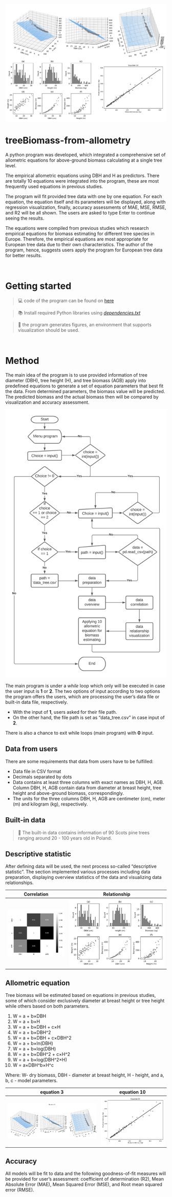 ![](/img/proj_overivew.png)

# treeBiomass-from-allometry
A python program was developed, which integrated a comprehensive set of allometric equations for above-ground biomass calculating at a single tree level. 

The empirical allometric equations using DBH and H as predictors. There are totally 10 equations were integrated into the program, these are most frequently used equations in previous studies. 

The program will fit provided tree data with one by one equation. For each equation, the equation itself and its parameters will be displayed, along with regression visualization, finally, accuracy assessments of MAE, MSE, RMSE, and R2 will be all shown. The users are asked to type Enter to continue seeing the results.

The equations were compiled from previous studies which research empirical equations for biomass estimating for different tree species in Europe. Therefore, the empirical equations are most appropriate for European tree data due to their own characteristics. The author of the program, hence, suggests users apply the program for European tree data for better results.

<br/>

# Getting started

> 💻 code of the program can be found on [here](https://github.com/VietDucNg/treeBiomass-from-allometry/tree/main/code)

> 📚 Install required Python libraries using *[dependencies.txt](https://github.com/VietDucNg/treeBiomass-from-allometry/blob/main/dependencies.txt)*

> 🤔 the program generates figures, an environment that supports visualization should be used. 

<br/>

# Method
The main idea of the program is to use provided information of tree diameter (DBH), tree height (H), and tree biomass (AGB) apply into predefined equations to generate a set of equation parameters that best fit the data. From determined parameters, the biomass value will be predicted. The predicted biomass and the actual biomass then will be compared by visualization and accuracy assessment.

![](/img/prog3_biomassProgram.png)

The main program is under a *while* loop which only will be executed in case the user input is **1** or **2**. The two options of input according to two options the program offers the users, which are processing the user’s data file or built-in data file, respectively. 

- With the input of **1**, users asked for their file path. 
- On the other hand, the file path is set as “data_tree.csv” in case input of **2**. 

There is also a chance to exit while loops (main program) with **0** input.

## Data from users
There are some requirements that data from users have to be fulfilled:
- Data file in CSV  format
- Decimals separated by dots
- Data contains at least three columns with exact names as DBH, H, AGB. Column DBH, H, AGB contain data from diameter at breast height, tree height and above-ground biomass, correspondingly.
- The units for the three columns DBH, H, AGB are centimeter (cm), meter (m) and kilogram (kg), respectively.

## Built-in data
> 📁 The built-in data contains information of 90 Scots pine trees ranging around 20 - 100 years old in Poland.

## Descriptive statistic
After defining data will be used, the next process so-called “descriptive statistic”. The section implemented various processes including data preparation, displaying overview statistics of the data and visualizing data relationships.

Correlation                |  Relationship
:-------------------------:|:-------------------------:
![](/img/data_correlation.png)  |  ![](/img/data_relationship.png)

## Allometric equation
Tree biomass will be estimated based on equations in previous studies, some of which consider exclusively diameter at breast height or tree height while others based on both parameters.

1. W = a + b×DBH
2. W = a + b×H
3. W = a + b×DBH + c×H
4. W = a + b×DBH^2
5. W = a + b×DBH + c×DBH^2
6. W = a + b×ln(DBH)
7. W = a + b×log(DBH)
8. W = a + b×DBH^2 + c×H^2
9. W = a + b×log(DBH^2×H)
10. W = a×DBH^b×H^c

Where: W- dry biomass, DBH - diameter at breast height, H - height, and a, b, c - model parameters.

equation 3                |  equation 10
:-------------------------:|:-------------------------:
![](/img/equation_3.png)  |  ![](/img/equation_10.png)

## Accuracy 
All models will be fit to data and the following goodness-of-fit measures will be provided for user’s assessment: coefficient of determination (R2), Mean Absolute Error (MAE), Mean Squared Error (MSE), and Root mean squared error (RMSE).

